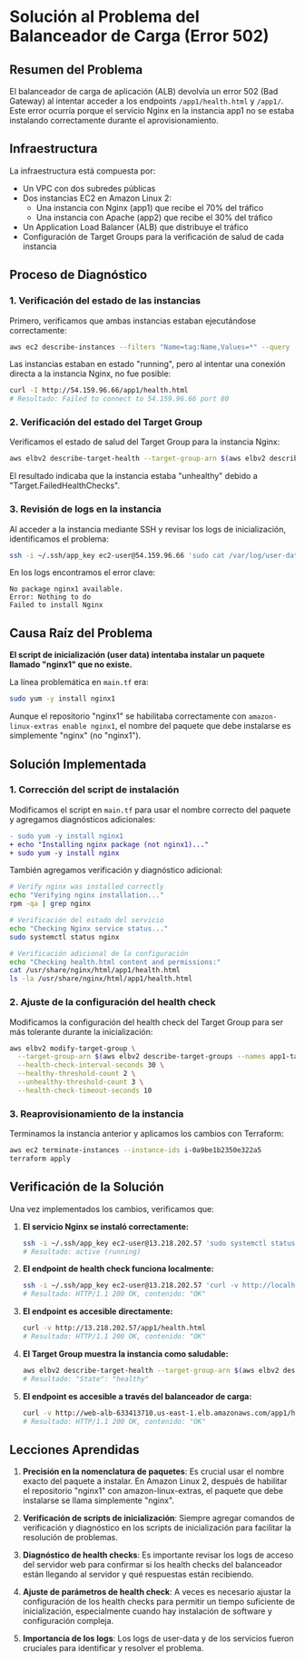 # Solución al Problema del Balanceador de Carga (Error 502)

## Resumen del Problema

El balanceador de carga de aplicación (ALB) devolvía un error 502 (Bad Gateway) al intentar acceder a los endpoints `/app1/health.html` y `/app1/`. Este error ocurría porque el servicio Nginx en la instancia app1 no se estaba instalando correctamente durante el aprovisionamiento.

## Infraestructura

La infraestructura está compuesta por:

- Un VPC con dos subredes públicas
- Dos instancias EC2 en Amazon Linux 2:
  - Una instancia con Nginx (app1) que recibe el 70% del tráfico
  - Una instancia con Apache (app2) que recibe el 30% del tráfico
- Un Application Load Balancer (ALB) que distribuye el tráfico
- Configuración de Target Groups para la verificación de salud de cada instancia

## Proceso de Diagnóstico

### 1. Verificación del estado de las instancias

Primero, verificamos que ambas instancias estaban ejecutándose correctamente:

```bash
aws ec2 describe-instances --filters "Name=tag:Name,Values=*" --query 'Reservations[*].Instances[*].[InstanceId,State.Name,PublicIpAddress,Tags[?Key==`Name`].Value|[0]]' --output table
```

Las instancias estaban en estado "running", pero al intentar una conexión directa a la instancia Nginx, no fue posible:

```bash
curl -I http://54.159.96.66/app1/health.html
# Resultado: Failed to connect to 54.159.96.66 port 80
```

### 2. Verificación del estado del Target Group

Verificamos el estado de salud del Target Group para la instancia Nginx:

```bash
aws elbv2 describe-target-health --target-group-arn $(aws elbv2 describe-target-groups --names app1-target-group --query 'TargetGroups[0].TargetGroupArn' --output text)
```

El resultado indicaba que la instancia estaba "unhealthy" debido a "Target.FailedHealthChecks".

### 3. Revisión de logs en la instancia

Al acceder a la instancia mediante SSH y revisar los logs de inicialización, identificamos el problema:

```bash
ssh -i ~/.ssh/app_key ec2-user@54.159.96.66 'sudo cat /var/log/user-data.log'
```

En los logs encontramos el error clave:

```
No package nginx1 available.
Error: Nothing to do
Failed to install Nginx
```

## Causa Raíz del Problema

**El script de inicialización (user data) intentaba instalar un paquete llamado "nginx1" que no existe.** 

La línea problemática en `main.tf` era:
```bash
sudo yum -y install nginx1
```

Aunque el repositorio "nginx1" se habilitaba correctamente con `amazon-linux-extras enable nginx1`, el nombre del paquete que debe instalarse es simplemente "nginx" (no "nginx1").

## Solución Implementada

### 1. Corrección del script de instalación

Modificamos el script en `main.tf` para usar el nombre correcto del paquete y agregamos diagnósticos adicionales:

```diff
- sudo yum -y install nginx1
+ echo "Installing nginx package (not nginx1)..."
+ sudo yum -y install nginx
```

También agregamos verificación y diagnóstico adicional:

```bash
# Verify nginx was installed correctly
echo "Verifying nginx installation..."
rpm -qa | grep nginx

# Verificación del estado del servicio
echo "Checking Nginx service status..."
sudo systemctl status nginx

# Verificación adicional de la configuración
echo "Checking health.html content and permissions:"
cat /usr/share/nginx/html/app1/health.html
ls -la /usr/share/nginx/html/app1/health.html
```

### 2. Ajuste de la configuración del health check

Modificamos la configuración del health check del Target Group para ser más tolerante durante la inicialización:

```bash
aws elbv2 modify-target-group \
  --target-group-arn $(aws elbv2 describe-target-groups --names app1-target-group --query 'TargetGroups[0].TargetGroupArn' --output text) \
  --health-check-interval-seconds 30 \
  --healthy-threshold-count 2 \
  --unhealthy-threshold-count 3 \
  --health-check-timeout-seconds 10
```

### 3. Reaprovisionamiento de la instancia

Terminamos la instancia anterior y aplicamos los cambios con Terraform:

```bash
aws ec2 terminate-instances --instance-ids i-0a9be1b2350e322a5
terraform apply
```

## Verificación de la Solución

Una vez implementados los cambios, verificamos que:

1. **El servicio Nginx se instaló correctamente:**
   ```bash
   ssh -i ~/.ssh/app_key ec2-user@13.218.202.57 'sudo systemctl status nginx'
   # Resultado: active (running)
   ```

2. **El endpoint de health check funciona localmente:**
   ```bash
   ssh -i ~/.ssh/app_key ec2-user@13.218.202.57 'curl -v http://localhost/app1/health.html'
   # Resultado: HTTP/1.1 200 OK, contenido: "OK"
   ```

3. **El endpoint es accesible directamente:**
   ```bash
   curl -v http://13.218.202.57/app1/health.html
   # Resultado: HTTP/1.1 200 OK, contenido: "OK"
   ```

4. **El Target Group muestra la instancia como saludable:**
   ```bash
   aws elbv2 describe-target-health --target-group-arn $(aws elbv2 describe-target-groups --names app1-target-group --query 'TargetGroups[0].TargetGroupArn' --output text)
   # Resultado: "State": "healthy"
   ```

5. **El endpoint es accesible a través del balanceador de carga:**
   ```bash
   curl -v http://web-alb-633413710.us-east-1.elb.amazonaws.com/app1/health.html
   # Resultado: HTTP/1.1 200 OK, contenido: "OK"
   ```

## Lecciones Aprendidas

1. **Precisión en la nomenclatura de paquetes**: Es crucial usar el nombre exacto del paquete a instalar. En Amazon Linux 2, después de habilitar el repositorio "nginx1" con amazon-linux-extras, el paquete que debe instalarse se llama simplemente "nginx".

2. **Verificación de scripts de inicialización**: Siempre agregar comandos de verificación y diagnóstico en los scripts de inicialización para facilitar la resolución de problemas.

3. **Diagnóstico de health checks**: Es importante revisar los logs de acceso del servidor web para confirmar si los health checks del balanceador están llegando al servidor y qué respuestas están recibiendo.

4. **Ajuste de parámetros de health check**: A veces es necesario ajustar la configuración de los health checks para permitir un tiempo suficiente de inicialización, especialmente cuando hay instalación de software y configuración compleja.

5. **Importancia de los logs**: Los logs de user-data y de los servicios fueron cruciales para identificar y resolver el problema.

